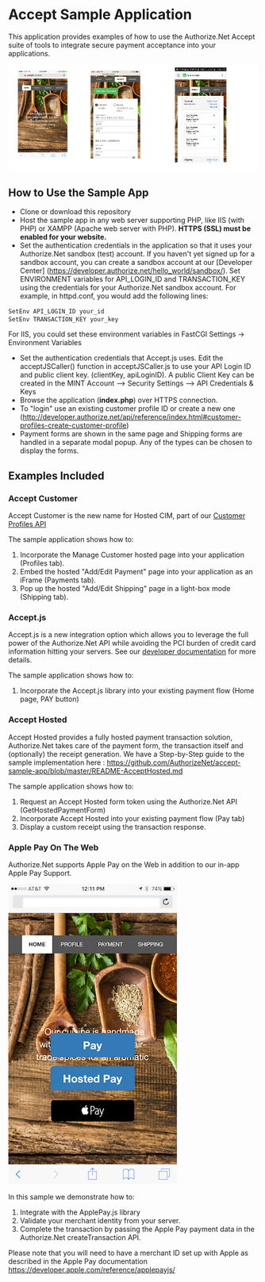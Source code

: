 # Accept Sample Application
This application provides examples of how to use the Authorize.Net Accept suite of tools to integrate secure payment acceptance into your applications.

![Accept Screenshots](screenshots/AcceptTrioScreenShots.png "Screenshots showing the Accept hosted forms.")

## How to Use the Sample App
+ Clone or download this repository
+ Host the sample app in any web server supporting PHP, like IIS (with PHP) or XAMPP (Apache web server with PHP). __HTTPS (SSL) must be enabled for your website.__
+ Set the authentication credentials in the application so that it uses your Authorize.Net sandbox (test) account. If you haven't yet signed up for a sandbox account, you can create a sandbox account at our [Developer Center] (https://developer.authorize.net/hello_world/sandbox/). Set ENVIRONMENT variables for API_LOGIN_ID and TRANSACTION_KEY using the credentials for your Authorize.Net sandbox account.  For example, in httpd.conf, you would add the following lines:
````
SetEnv API_LOGIN_ID your_id
SetEnv TRANSACTION_KEY your_key
````
For IIS, you could set these environment variables in FastCGI Settings -> Environment Variables
+ Set the authentication credentials that Accept.js uses. Edit the acceptJSCaller() function in acceptJSCaller.js to use your API Login ID and public client key. (clientKey, apiLoginID). A public Client Key can be created in the MINT Account --> Security Settings --> API Credentials & Keys
+ Browse the application (**index.php**) over HTTPS connection.
+ To "login" use an existing customer profile ID or create a new one (http://developer.authorize.net/api/reference/index.html#customer-profiles-create-customer-profile)
+ Payment forms are shown in the same page and Shipping forms are handled in a separate modal popup. Any of the types can be chosen to display the forms.

  
## Examples Included

### Accept Customer
Accept Customer is the new name for Hosted CIM, part of our [Customer Profiles API](http://developer.authorize.net/api/reference/features/customer_profiles.html)
  
The sample application shows how to:  
1. Incorporate the Manage Customer hosted page into your application (Profiles tab).  
2. Embed the hosted "Add/Edit Payment" page into your application as an iFrame (Payments tab).  
3. Pop up the hosted "Add/Edit Shipping" page in a light-box mode (Shipping tab).  
  
  
### Accept.js
Accept.js is a new integration option which allows you to leverage the full power of the Authorize.Net API while avoiding the PCI burden of credit card information hitting your servers.  See our [developer documentation](http://developer.authorize.net/api/reference/features/acceptjs.html) for more details.  
  
The sample application shows how to:  
1.  Incorporate the Accept.js library into your existing payment flow (Home page, PAY button)  


### Accept Hosted
Accept Hosted provides a fully hosted payment transaction solution, Authorize.Net takes care of the payment form, the transaction itself and (optionally) the receipt generation.  We have a Step-by-Step guide to the sample implementation here : https://github.com/AuthorizeNet/accept-sample-app/blob/master/README-AcceptHosted.md

The sample application shows how to:
1.  Request an Accept Hosted form token using the Authorize.Net API (GetHostedPaymentForm)  
2.  Incorporate Accept Hosted into your existing payment flow (Pay tab)  
3.  Display a custom receipt using the transaction response.  
  

### Apple Pay On The Web
Authorize.Net supports Apple Pay on the Web in addition to our in-app Apple Pay Support.  

![Apple Pay Screenshot](screenshots/apple-pay.png "Screenshots showing Apple Pay on the Web.")

In this sample we demonstrate how to:  

1.  Integrate with the ApplePay.js library  
2.  Validate your merchant identity from your server.  
3.  Complete the transaction by passing the Apple Pay payment data in the Authorize.Net createTransaction API.  

Please note that you will need to have a merchant ID set up with Apple as described in the Apple Pay documentation https://developer.apple.com/reference/applepayjs/

